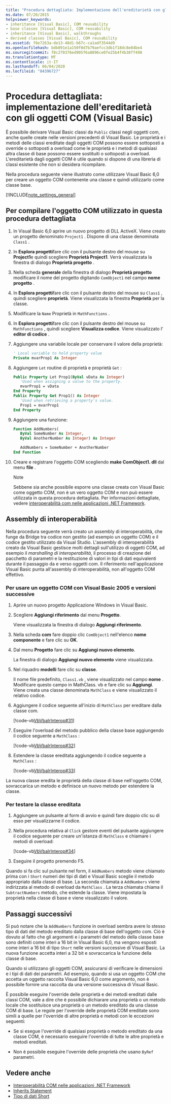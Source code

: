 ```yaml
---
title: "Procedura dettagliata: Implementazione dell'ereditarietà con gli oggetti COM"
ms.date: 07/20/2015
helpviewer_keywords:
- inheritance [Visual Basic], COM reusability
- base classes [Visual Basic], COM reusability
- inheritance [Visual Basic], walkthroughs
- derived classes [Visual Basic], COM reusability
ms.assetid: f8e7263a-de13-48d1-b67c-ca1adf3544d9
ms.openlocfilehash: bdb891e1a150f0d7b79aefcc3db1f18dc8e84be4
ms.sourcegitcommit: f8c270376ed905f6a8896ce0fe25b4f4b38ff498
ms.translationtype: MT
ms.contentlocale: it-IT
ms.lasthandoff: 06/04/2020
ms.locfileid: "84396727"
---
```

# <a name="walkthrough-implementing-inheritance-with-com-objects-visual-basic"></a>Procedura dettagliata: implementazione dell'ereditarietà con gli oggetti COM (Visual Basic)

È possibile derivare Visual Basic classi da `Public` classi negli oggetti com, anche quelle create nelle versioni precedenti di Visual Basic. Le proprietà e i metodi delle classi ereditate dagli oggetti COM possono essere sottoposti a override o sottoposti a overload come le proprietà e i metodi di qualsiasi altra classe di base possono essere sostituiti o sottoposti a overload. L'ereditarietà dagli oggetti COM è utile quando si dispone di una libreria di classi esistente che non si desidera ricompilare.

Nella procedura seguente viene illustrato come utilizzare Visual Basic 6,0 per creare un oggetto COM contenente una classe e quindi utilizzarlo come classe base.

[!INCLUDE[note_settings_general](~/includes/note-settings-general-md.md)]

## <a name="to-build-the-com-object-that-is-used-in-this-walkthrough"></a>Per compilare l'oggetto COM utilizzato in questa procedura dettagliata

1. In Visual Basic 6,0 aprire un nuovo progetto di DLL ActiveX. Viene creato un progetto denominato `Project1` . Dispone di una classe denominata `Class1` .

2. In **Esplora progetti**fare clic con il pulsante destro del mouse su **Project1**e quindi scegliere **Proprietà Project1**. Verrà visualizzata la finestra di dialogo **Proprietà progetto** .

3. Nella scheda **generale** della finestra di dialogo **Proprietà progetto** modificare il nome del progetto digitando `ComObject1` nel campo **nome progetto** .

4. In **Esplora progetti**fare clic con il pulsante destro del mouse su `Class1` , quindi scegliere **proprietà**. Viene visualizzata la finestra **Proprietà** per la classe.

5. Modificare la `Name` Proprietà in `MathFunctions` .

6. In **Esplora progetti**fare clic con il pulsante destro del mouse su `MathFunctions` , quindi scegliere **Visualizza codice**. Viene visualizzato l' **editor di codice** .

7. Aggiungere una variabile locale per conservare il valore della proprietà:

    ```vb
    ' Local variable to hold property value
    Private mvarProp1 As Integer
    ```

8. Aggiungere `Let` routine di proprietà e proprietà `Get` :

    ```vb
    Public Property Let Prop1(ByVal vData As Integer)
       'Used when assigning a value to the property.
       mvarProp1 = vData
    End Property
    Public Property Get Prop1() As Integer
       'Used when retrieving a property's value.
       Prop1 = mvarProp1
    End Property
    ```

9. Aggiungere una funzione:

    ```vb
    Function AddNumbers(
       ByVal SomeNumber As Integer,
       ByVal AnotherNumber As Integer) As Integer

       AddNumbers = SomeNumber + AnotherNumber
    End Function
    ```

10. Creare e registrare l'oggetto COM scegliendo **make ComObject1. dll** dal menu **file** .

    > [!NOTE]
    > Sebbene sia anche possibile esporre una classe creata con Visual Basic come oggetto COM, non è un vero oggetto COM e non può essere utilizzata in questa procedura dettagliata. Per informazioni dettagliate, vedere [interoperabilità com nelle applicazioni .NET Framework](com-interoperability-in-net-framework-applications.md).

## <a name="interop-assemblies"></a>Assembly di interoperabilità

Nella procedura seguente verrà creato un assembly di interoperabilità, che funge da Bridge tra codice non gestito (ad esempio un oggetto COM) e il codice gestito utilizzato da Visual Studio. L'assembly di interoperabilità creato da Visual Basic gestisce molti dettagli sull'utilizzo di oggetti COM, ad esempio il *marshalling di interoperabilità*, il processo di creazione del pacchetto di parametri e la restituzione di valori in tipi di dati equivalenti durante il passaggio da e verso oggetti com. Il riferimento nell'applicazione Visual Basic punta all'assembly di interoperabilità, non all'oggetto COM effettivo.

### <a name="to-use-a-com-object-with-visual-basic-2005-and-later-versions"></a>Per usare un oggetto COM con Visual Basic 2005 e versioni successive

1. Aprire un nuovo progetto Applicazione Windows in Visual Basic.

2. Scegliere **Aggiungi riferimento** dal menu **Progetto**.

     Viene visualizzata la finestra di dialogo **Aggiungi riferimento**.

3. Nella scheda **com** fare doppio clic `ComObject1` nell'elenco **nome componente** e fare clic su **OK**.

4. Dal menu **Progetto** fare clic su **Aggiungi nuovo elemento**.

     La finestra di dialogo **Aggiungi nuovo elemento** viene visualizzata.

5. Nel riquadro **modelli** fare clic su **classe**.

     Il nome file predefinito, `Class1.vb` , viene visualizzato nel campo **nome** . Modificare questo campo in MathClass. vb e fare clic su **Aggiungi**. Viene creata una classe denominata `MathClass` e viene visualizzato il relativo codice.

6. Aggiungere il codice seguente all'inizio di `MathClass` per ereditare dalla classe com.

     [!code-vb[VbVbalrInterop#31](~/samples/snippets/visualbasic/VS_Snippets_VBCSharp/VbVbalrInterop/VB/Class1.vb#31)]

7. Eseguire l'overload del metodo pubblico della classe base aggiungendo il codice seguente a `MathClass` :

     [!code-vb[VbVbalrInterop#32](~/samples/snippets/visualbasic/VS_Snippets_VBCSharp/VbVbalrInterop/VB/Class1.vb#32)]

8. Estendere la classe ereditata aggiungendo il codice seguente a `MathClass` :

     [!code-vb[VbVbalrInterop#33](~/samples/snippets/visualbasic/VS_Snippets_VBCSharp/VbVbalrInterop/VB/Class1.vb#33)]

La nuova classe eredita le proprietà della classe di base nell'oggetto COM, sovraccarica un metodo e definisce un nuovo metodo per estendere la classe.

### <a name="to-test-the-inherited-class"></a>Per testare la classe ereditata

1. Aggiungere un pulsante al form di avvio e quindi fare doppio clic su di esso per visualizzarne il codice.

2. Nella procedura relativa al `Click` gestore eventi del pulsante aggiungere il codice seguente per creare un'istanza di `MathClass` e chiamare i metodi di overload:

     [!code-vb[VbVbalrInterop#34](~/samples/snippets/visualbasic/VS_Snippets_VBCSharp/VbVbalrInterop/VB/Class1.vb#34)]

3. Eseguire il progetto premendo F5.

Quando si fa clic sul pulsante nel form, il `AddNumbers` metodo viene chiamato prima con i `Short` numeri dei tipi di dati e Visual Basic sceglie il metodo appropriato dalla classe di base. La seconda chiamata a `AddNumbers` viene indirizzata al metodo di overload da `MathClass` . La terza chiamata chiama il `SubtractNumbers` metodo, che estende la classe. Viene impostata la proprietà nella classe di base e viene visualizzato il valore.

## <a name="next-steps"></a>Passaggi successivi

Si può notare che la `AddNumbers` funzione in overload sembra avere lo stesso tipo di dati del metodo ereditato dalla classe di base dell'oggetto com. Ciò è dovuto al fatto che gli argomenti e i parametri del metodo della classe base sono definiti come interi a 16 bit in Visual Basic 6,0, ma vengono esposti come interi a 16 bit di tipo `Short` nelle versioni successive di Visual Basic. La nuova funzione accetta interi a 32 bit e sovraccarica la funzione della classe di base.

Quando si utilizzano gli oggetti COM, assicurarsi di verificare le dimensioni e i tipi di dati dei parametri. Ad esempio, quando si usa un oggetto COM che accetta un oggetto raccolta Visual Basic 6,0 come argomento, non è possibile fornire una raccolta da una versione successiva di Visual Basic.

È possibile eseguire l'override delle proprietà e dei metodi ereditati dalle classi COM, vale a dire che è possibile dichiarare una proprietà o un metodo locale che sostituisce una proprietà o un metodo ereditato da una classe COM di base. Le regole per l'override delle proprietà COM ereditate sono simili a quelle per l'override di altre proprietà e metodi con le eccezioni seguenti:

- Se si esegue l'override di qualsiasi proprietà o metodo ereditato da una classe COM, è necessario eseguire l'override di tutte le altre proprietà e metodi ereditati.

- Non è possibile eseguire l'override delle proprietà che usano `ByRef` parametri.

## <a name="see-also"></a>Vedere anche

- [Interoperabilità COM nelle applicazioni .NET Framework](com-interoperability-in-net-framework-applications.md)
- [Inherits Statement](../../language-reference/statements/inherits-statement.md)
- [Tipo di dati Short](../../language-reference/data-types/short-data-type.md)
